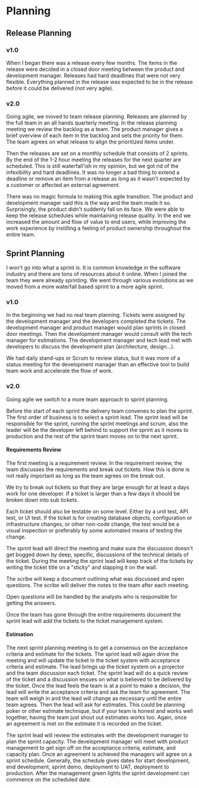 # Planning

## Release Planning

### v1.0

When I began there was a release every few months. The items in the release were decided in a closed door meeting between the product and development manager. Releases had hard deadlines that were not very flexible. Everything planned in the release was expected to be in the release before it could be delivered \(not very agile\).

### v2.0

Going agile, we moved to team release planning. Releases are planned by the full team in an all hands quarterly meeting. In the release planning meeting we review the backlog as a team. The product manager gives a brief overview of each item in the backlog and sets the priority for them. The team agrees on what release to align the prioritized items under.

Then the releases are set on a monthly schedule that consists of 2 sprints. By the end of the 1-2 hour meeting the releases for the next quarter are scheduled. This is still waterfall'ish in my opinion, but we got rid of the infexibility and hard deadlines. It was no longer a bad thing to extend a deadline or remove an item from a release as long as it wasn't expected by a customer or affected an external agreement.

There was no magic formula to making this agile transition. The product and development manager said this is the way and the team made it so. Surprisingly, the product didn't suddenly fall on its face. We were able to keep the release schedules while maintaining release quality. In the end we increased the amount and flow of value to end users, while improving the work experience by instilling a feeling of product ownership throughout the entire team.

## Sprint Planning

I won't go into what a sprint is. It is common knowledge in the software industry and there are tons of resources about it online. When I joined the team they were already sprinting. We went through various evolutions as we moved from a more waterfall based sprint to a more agile sprint.

### v1.0

In the beginning we had no real team planning. Tickets were assigned by the development manager and the developers completed the tickets. The development manager and product manager would plan sprints in closed door meetings. Then the development manager would consult with the tech manager for estimations. The development manager and tech lead met with developers to discuss the development plan \(architecture, design...\).

We had daily stand-ups or Scrum to review status, but it was more of a status meeting for the development manager than an effective tool to build team work and accelerate the flow of work.

### v2.0

Going agile we switch to a more team approach to sprint planning.

Before the start of each sprint the delivery team convenes to plan the sprint. The first order of business is to select a sprint lead. The sprint lead will be responsible for the sprint, running the sprint meetings and scrum, also the leader will be the developer left behind to support the sprint as it moves to production and the rest of the sprint team moves on to the next sprint.

#### Requirements Review

The first meeting is a requirement review. In the requirement review, the team discusses the requirements and break out tickets. How this is done is not really important as long as the team agrees on the break out.

We try to break out tickets so that they are large enough for at least a days work for one developer. If a ticket is larger than a few days it should be broken down into sub tickets.

Each ticket should also be testable on some level. Either by a unit test, API test, or UI test. If the ticket is for creating database objects, configuration or infrastructure changes, or other non-code change, the test would be a visual inspection or preferably by some automated means of testing the change.

The sprint lead will direct the meeting and make sure the discussion doesn't get bogged down by deep, specific, discussions of the technical details of the ticket. During the meeting the sprint lead will keep track of the tickets by writing the ticket title on a "sticky" and slapping it on the wall.

The scribe will keep a document outlining what was discussed and open questions. The scribe will deliver the notes to the team after each meeting.

Open questions will be handled by the analysts who is responsible for getting the answers.

Once the team has gone through the entire requirements document the sprint lead will add the tickets to the ticket management system.

#### Estimation

The next sprint planning meeting is to get a consensus on the acceptance criteria and estimate for the tickets. The sprint lead will again drive the meeting and will update the ticket in the ticket system with acceptance criteria and estimate. The lead brings up the ticket system on a projector and the team discussion each ticket. The sprint lead will do a quick review of the ticket and a discussion ensues on what is believed to be delivered by the ticket. Once the lead feels the team is at a point to make a decision, the lead will write the acceptance criteria and ask the team for agreement. The team will weigh in and the lead will change as necessary until the entire team agrees. Then the lead will ask for estimates. This could be planning poker or other estimate technique, but if your team is honest and works well together, having the team just shout out estimates works too. Again, once an agreement is met on the estimate it is recorded on the ticket.

The sprint lead will review the estimates with the development manager to plan the sprint capacity. The development manager will meet with product management to get sign off on the acceptance criteria, estimate, and capacity plan. Once an agreement is achieved the managers will agree on a sprint schedule. Generally, the schedule gives dates for start development, end development, sprint demo, deployment to UAT, deployment to production. After the management green lights the sprint development can commence on the scheduled date.

